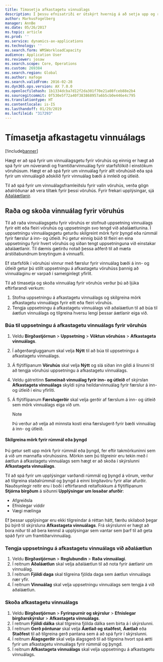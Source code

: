 ```yaml
---
title: Tímasetja afkastagetu vinnuálags
description: Í þessu efnisatriði er útskýrt hvernig á að setja upp og raða vinnuálagsgetu starfsfólks í vöruhúsi eða fyrir heilt vöruhús.
author: MarkusFogelberg
manager: AnnBe
ms.date: 05/26/2017
ms.topic: article
ms.prod: ''
ms.service: dynamics-ax-applications
ms.technology: ''
ms.search.form: WMSWorkloadCapacity
audience: Application User
ms.reviewer: josaw
ms.search.scope: Core, Operations
ms.custom: 269384
ms.search.region: Global
ms.author: mafoge
ms.search.validFrom: 2016-02-28
ms.dyn365.ops.version: AX 7.0.0
ms.openlocfilehash: 1b1334dcba7d12f2da301f70e21a08fceb88e2b4
ms.sourcegitcommit: 0f530e5f72a40f383868957a6b5cb0e446e4c795
ms.translationtype: HT
ms.contentlocale: is-IS
ms.lasthandoff: 01/29/2019
ms.locfileid: "317293"
---
```

# <a name="schedule-workload-capacity"></a>Tímasetja afkastagetu vinnuálags

[!include[banner](../includes/banner.md)]

Hægt er að spá fyrir um vinnuálagsgetu fyrir vöruhús og einnig er hægt að spá fyrir um núverandi og framtíðarvinnuálag fyrir starfsfólkið í einstökum vöruhúsum. Hægt er að spá fyrir um vinnuálag fyrir allt vöruhúsið eða spá fyrir um vinnuálagið aðskilið fyrir vinnuálag bæði á innleið og útleið.

Til að spá fyrir um vinnuálagsframleiðslu fyrir valin vöruhús, verða gögn aðalröðunar að vera tiltæk fyrir þessi vöruhús. Fyrir frekari upplýsingar, sjá [Aðaláætlanir](../master-planning/master-plans.md).

## <a name="schedule-and-view-workloads-for-a-warehouse"></a>Raða og skoða vinnuálag fyrir vöruhús

Til að raða vinnuálagsgetu fyrir vöruhús er stofnuð uppsetning vinnuálags fyrir eitt eða fleiri vöruhús og uppsetningin svo tengd við aðaláætlunina. Í uppsetningu vinnuálagsgetu geturðu skilgreint mörk fyrir þyngd eða rúmmál fyrir færslur á inn- og útleið. Þú getur einnig búið til fleiri en eina uppsetningu fyrir hvert vöruhús og síðan tengt uppsetninguna við einstakar aðaláætlanir. Til dæmis gætirðu notað þessa aðferð til að mæta árstíðabundnum breytingum á vinnuafli.

Ef starfsfólk í vöruhúsi vinnur með færslur fyrir vinnuálag bæði á inn- og útleið getur þú stillt uppsetningu á afkastagetu vöruhúss þannig að vinnuálaginu er varpað í sameiginlegt yfirlit.

Til að tímasetja og skoða vinnuálag fyrir vöruhús verður þú að ljúka eftirfarandi verkum:

1. Stofna uppsetningu á afkastagetu vinnuálags og skilgreina mörk afkastagetu vinnuálags fyrir eitt eða fleiri vöruhús.
2. Tengja uppsetningu á afkastagetu vinnuálags við aðaláætlun til að búa til áætlun vinnuálags og tilgreina hversu lengi þessar áætlanir eiga við.

### <a name="create-a-workload-capacity-setup-for-a-warehouse"></a>Búa til uppsetningu á afkastagetu vinnuálags fyrir vöruhús

1. Veldu **Birgðastjórnun** \> **Uppsetning** \> **Vöktun vöruhúss** \> **Afkastageta vinnuálags**.
2. Í aðgerðarglugganum skal velja **Nýtt** til að búa til uppsetningu á afkastagetu vinnuálags.
3. Á flýtiflipanum **Vöruhús** skal velja **Nýtt** og slá síðan inn gildi á línunni til að tengja vöruhúsi uppsetningu á afkastagetu vinnuálags.
4. Veldu gátreitinn **Sameinað vinnuálag fyrir inn- og útleið** ef skýrslan **Afkastageta vinnuálags** skyldi sýna heildarvinnuálag fyrir færslur á inn- og útleið í einu yfirliti.
5. Á flýtiflipanum **Færslugerðir** skal velja gerðir af færslum á inn- og útleið sem mörk vinnuálags eiga við um.

    > [!NOTE]
    > Þú verður að velja að minnsta kosti eina færslugerð fyrir bæði vinnuálag á inn- og útleið.

#### <a name="define-limits-for-volume-or-weight"></a>Skilgreina mörk fyrir rúmmál eða þyngd

Þú getur sett upp mörk fyrir rúmmál eða þyngd, fer eftir takmörkuninni sem á við um mannafla vöruhússins. Mörkin sem þú tilgreinir eru tekin með í áætlun á afkastagetu vinnuálags sem hægt er að skoða í skýrslunni **Afkastageta vinnuálags**.

Til að spá fyrir um upplýsingar varðandi rúmmál og þyngd á vörum, verður að tilgreina staðalrúmmál og þyngd á einni birgðavöru fyrir allar afurðir. Nauðsynlegir reitir eru í boði í eftirfarandi reitaflokkum á flýtiflipanum **Stjórna birgðum** á síðunni **Upplýsingar um losaðar afurðir**:

- Afgreiðsla
- Efnislegar víddir
- Vægi mælinga

Ef þessar upplýsingar eru ekki tilgreindar á réttan hátt, færðu skilaboð þegar þú býrð til skýrsluna **Afkastageta vinnuálags**. Frá skýrslunni er hægt að bora niður til að bera kennsl á upplýsingar sem vantar sem þarf til að geta spáð fyrir um framtíðarvinnuálag.

### <a name="associate-a-workload-capacity-setup-with-a-master-plan"></a>Tengja uppsetningu á afkastagetu vinnuálags við aðaláætlun

1. Veldu **Birgðastjórnun** \> **Reglubundin** \> **Raða vinnuálagi**.
2. Í reitnum **Aðaláætlun** skal velja aðaláætlun til að nota fyrir áætlanir um vinnuálag.
3. Í reitnum **Fjöldi daga** skal tilgreina fjölda daga sem áætlun vinnuálags nær yfir.
4. Í reitnum **Vinnuálag** skal velja uppsetningu vinnuálags sem tengja á við aðaláætlun.

### <a name="view-workload-capacity"></a>Skoða afkastagetu vinnuálags

1. Veldu **Birgðastjórnun** \> **Fyrirspurnir og skýrslur** \> **Efnislegar birgðarskýrslur** \> **Afkastageta vinnuálags**.
2. Í reitnum **Fjöldi dálka** skal tilgreina fjölda dálka sem birta á í skýrslunni.
3. Í reitnum **Gerð pöntunar** skal velja **Áætlað og staðfest**, **Áætlað** eða **Staðfest** til að tilgreina gerð pantana sem á að spá fyrir í skýrslunni.
4. Í reitnum **Álagsgerðir** skal velja álagsgerð til að tilgreina hvort spá ætti fyrir um afkastagetu vinnuálags fyrir rúmmál og þyngd.
5. Í reitnum **Afkastageta vinnuálags** skal velja uppsetningu á afkastagetu vinnuálags.
